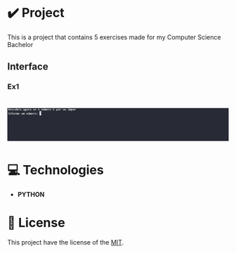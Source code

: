 # ✔️ Project
This is a project that contains 5 exercises made for my Computer Science Bachelor 

## Interface 
### Ex1
<h1 align="center">
    <img alt="ex1_gif" title="ex1_GIF" src="github/ex1.gif">
</h1>

# 💻 Technologies
- **PYTHON**

# 📝 License
This project have the license of the [MIT](./LICENSE).
